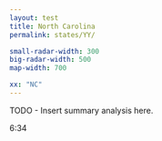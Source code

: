 ```yaml
---
layout: test
title: North Carolina
permalink: states/YY/

small-radar-width: 300
big-radar-width: 500
map-width: 700

xx: "NC"
---
```


TODO - Insert summary analysis here.

6:34
